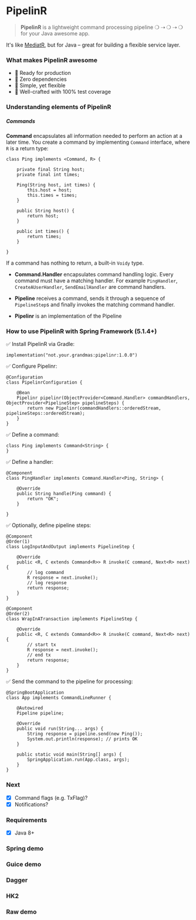 # PipelinR

> **PipelinR** is a lightweight command processing pipeline ❍ ⇢ ❍ ⇢ ❍ for your Java awesome app. 

It's like [MediatR](https://github.com/jbogard/MediatR), but for Java – great for building a flexible service layer.


### What makes PipelinR awesome
- 🚀 Ready for production
- 🚀 Zero dependencies
- 🚀 Simple, yet flexible
- 🚀 Well-crafted with 100% test coverage

### Understanding elements of PipelinR

##### Commands

**Command** encapsulates all information needed to perform an action at a later time. You create a command by implementing `Command` interface, where `R` is a return type: 

```
class Ping implements <Command, R> {

    private final String host;
    private final int times;
    
    Ping(String host, int times) {
        this.host = host;
        this.times = times;
    }
    
    public String host() {
        return host;
    }
    
    public int times() {
        return times;
    }
    
}
```

If a command has nothing to return, a built-in `Voidy` type.   
   
   
- **Command.Handler** encapsulates command handling logic. Every command must have a matching handler. For example `PingHandler`, `CreateAUserHandler`, `SendEmailHandler` are command handlers.

- **Pipeline** receives a command, sends it through a sequence of `PipelineStep`s and finally invokes the matching command handler.
 
- **Pipelinr** is an implementation of the Pipeline
  

### How to use PipelinR with Spring Framework (5.1.4+) 

✅ Install PipelinR via Gradle:
```
implementation("not.your.grandmas:pipelinr:1.0.0")
```

✅ Configure Pipelinr:
```
@Configuration
class PipelinrConfiguration {

    @Bean
    Pipelinr pipelinr(ObjectProvider<Command.Handler> commandHandlers, ObjectProvider<PipelineStep> pipelineSteps) {
        return new Pipelinr(commandHandlers::orderedStream, pipelineSteps::orderedStream);
    }
}
```

✅ Define a command:
```
class Ping implements Command<String> {
}
```

✅ Define a handler:
```
@Component
class PingHandler implements Command.Handler<Ping, String> {

    @Override
    public String handle(Ping command) {
        return "OK";
    }

}
```

✅ Optionally, define pipeline steps:
```
@Component
@Order(1)
class LogInputAndOutput implements PipelineStep {

    @Override
    public <R, C extends Command<R>> R invoke(C command, Next<R> next) {
        // log command
        R response = next.invoke();
        // log response
        return response;
    }
}
```

```
@Component
@Order(2)
class WrapInATransaction implements PipelineStep {

    @Override
    public <R, C extends Command<R>> R invoke(C command, Next<R> next) {
        // start tx
        R response = next.invoke();
        // end tx
        return response;
    }
}
```

✅ Send the command to the pipeline for processing:
```
@SpringBootApplication
class App implements CommandLineRunner {

    @Autowired
    Pipeline pipeline;

    @Override
    public void run(String... args) {
        String response = pipeline.send(new Ping());
        System.out.println(response); // prints OK        
    }

    public static void main(String[] args) {
        SpringApplication.run(App.class, args);
    }
}

```

### Next
- [x] Command flags (e.g. TxFlag)?
- [x] Notifications?

### Requirements
- [x] Java 8+

### Spring demo


### Guice demo

### Dagger

### HK2


### Raw demo

